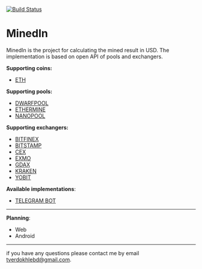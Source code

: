 [![Build Status](https://travis-ci.org/tverdokhlebd/MinedIn.svg?branch=master)](https://travis-ci.org/tverdokhlebd/MinedIn)
# MinedIn
MinedIn is the project for calculating the mined result in USD. The implementation is based on open API of pools and exchangers.

<b>Supporting coins:</b>
- <a href="https://www.ethereum.org/">ETH</a>

<b>Supporting pools:</b>
- <a href="https://dwarfpool.com/">DWARFPOOL</a>
- <a href="https://ethermine.org/">ETHERMINE</a>
- <a href="https://nanopool.org/">NANOPOOL</a>

<b>Supporting exchangers:</b>
- <a href="https://www.bitfinex.com">BITFINEX</a>
- <a href="https://www.bitstamp.net">BITSTAMP</a>
- <a href="https://cex.io">CEX</a>
- <a href="https://exmo.com/?ref=1106328">EXMO</a>
- <a href="https://www.gdax.com">GDAX</a>
- <a href="https://www.kraken.com">KRAKEN</a>
- <a href="https://www.yobit.net">YOBIT</a>

<b>Available implementations</b>:
- <a href="https://t.me/MinedInBot">TELEGRAM BOT</a>
---
<b>Planning</b>:
- Web
- Android
---
if you have any questions please contact me by email tverdokhlebd@gmail.com.
